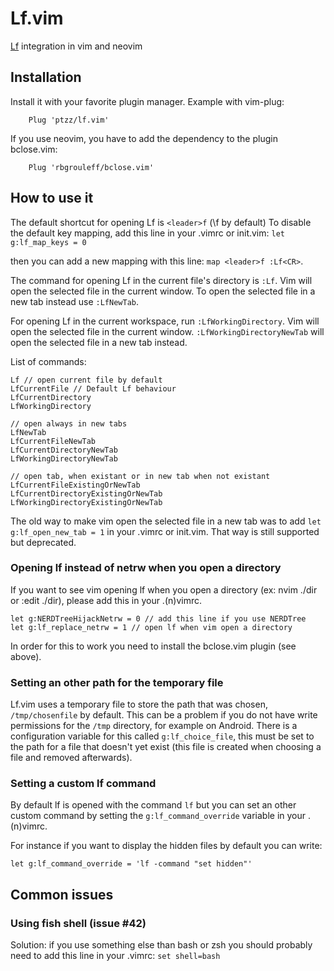 Lf.vim
==========

[Lf](https://github.com/gokcehan/lf) integration in vim and neovim

Installation
------------

Install it with your favorite plugin manager. Example with vim-plug:

        Plug 'ptzz/lf.vim'

If you use neovim, you have to add the dependency to the plugin bclose.vim:

        Plug 'rbgrouleff/bclose.vim'

How to use it
-------------

The default shortcut for opening Lf is `<leader>f` (\f by default)
To disable the default key mapping, add this line in your .vimrc or init.vim: `let g:lf_map_keys = 0`

then you can add a new mapping with this line: `map <leader>f :Lf<CR>`.

The command for opening Lf in the current file's directory is `:Lf`.
Vim will open the selected file in the current window. To open the selected
file in a new tab instead use `:LfNewTab`.

For opening Lf in the current workspace, run `:LfWorkingDirectory`.
Vim will open the selected file in the current window.
`:LfWorkingDirectoryNewTab` will open the selected file in a new tab instead.

List of commands:
```
Lf // open current file by default
LfCurrentFile // Default Lf behaviour
LfCurrentDirectory
LfWorkingDirectory

// open always in new tabs
LfNewTab
LfCurrentFileNewTab
LfCurrentDirectoryNewTab
LfWorkingDirectoryNewTab

// open tab, when existant or in new tab when not existant
LfCurrentFileExistingOrNewTab
LfCurrentDirectoryExistingOrNewTab
LfWorkingDirectoryExistingOrNewTab
```

The old way to make vim open the selected file in a new tab was to add
`let g:lf_open_new_tab = 1` in your .vimrc or init.vim. That way is still
supported but deprecated.

### Opening lf instead of netrw when you open a directory
If you want to see vim opening lf when you open a directory (ex: nvim ./dir or :edit ./dir), please add this in your .(n)vimrc.
```
let g:NERDTreeHijackNetrw = 0 // add this line if you use NERDTree
let g:lf_replace_netrw = 1 // open lf when vim open a directory
```

In order for this to work you need to install the bclose.vim plugin (see above).

### Setting an other path for the temporary file
Lf.vim uses a temporary file to store the path that was chosen, `/tmp/chosenfile` by default.
This can be a problem if you do not have write permissions for the `/tmp` directory, for example on Android.
There is a configuration variable for this called `g:lf_choice_file`, this must be set to the
path for a file that doesn't yet exist (this file is created when choosing a file and removed afterwards).

### Setting a custom lf command
By default lf is opened with the command `lf` but you can set an other custom command by setting the `g:lf_command_override` variable in your .(n)vimrc.

For instance if you want to display the hidden files by default you can write:
```
let g:lf_command_override = 'lf -command "set hidden"'
```

## Common issues

### Using fish shell (issue #42)
Solution: if you use something else than bash or zsh you should probably need to add this line in your .vimrc:
`set shell=bash`
